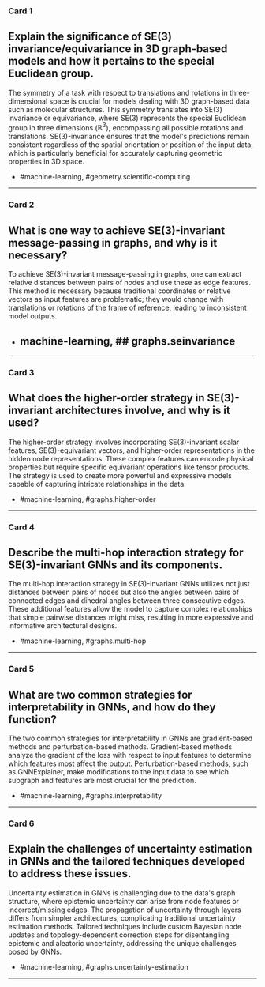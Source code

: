 ### Card 1

## Explain the significance of SE(3) invariance/equivariance in 3D graph-based models and how it pertains to the special Euclidean group.

The symmetry of a task with respect to translations and rotations in three-dimensional space is crucial for models dealing with 3D graph-based data such as molecular structures. This symmetry translates into SE(3) invariance or equivariance, where $\mathrm{SE}(3)$ represents the special Euclidean group in three dimensions ($\mathbb{R}^3$), encompassing all possible rotations and translations. SE(3)-invariance ensures that the model's predictions remain consistent regardless of the spatial orientation or position of the input data, which is particularly beneficial for accurately capturing geometric properties in 3D space.

- #machine-learning, #geometry.scientific-computing

---

### Card 2

## What is one way to achieve SE(3)-invariant message-passing in graphs, and why is it necessary?

To achieve SE(3)-invariant message-passing in graphs, one can extract relative distances between pairs of nodes and use these as edge features. This method is necessary because traditional coordinates or relative vectors as input features are problematic; they would change with translations or rotations of the frame of reference, leading to inconsistent model outputs.

- ## machine-learning, ## graphs.seinvariance

---

### Card 3

## What does the higher-order strategy in SE(3)-invariant architectures involve, and why is it used?

The higher-order strategy involves incorporating $\mathrm{SE}(3)$-invariant scalar features, $\mathrm{SE}(3)$-equivariant vectors, and higher-order representations in the hidden node representations. These complex features can encode physical properties but require specific equivariant operations like tensor products. The strategy is used to create more powerful and expressive models capable of capturing intricate relationships in the data.

- #machine-learning, #graphs.higher-order

---

### Card 4

## Describe the multi-hop interaction strategy for SE(3)-invariant GNNs and its components.

The multi-hop interaction strategy in SE(3)-invariant GNNs utilizes not just distances between pairs of nodes but also the angles between pairs of connected edges and dihedral angles between three consecutive edges. These additional features allow the model to capture complex relationships that simple pairwise distances might miss, resulting in more expressive and informative architectural designs.

- #machine-learning, #graphs.multi-hop

---

### Card 5

## What are two common strategies for interpretability in GNNs, and how do they function?

The two common strategies for interpretability in GNNs are gradient-based methods and perturbation-based methods. Gradient-based methods analyze the gradient of the loss with respect to input features to determine which features most affect the output. Perturbation-based methods, such as GNNExplainer, make modifications to the input data to see which subgraph and features are most crucial for the prediction.

- #machine-learning, #graphs.interpretability

---

### Card 6

## Explain the challenges of uncertainty estimation in GNNs and the tailored techniques developed to address these issues.

Uncertainty estimation in GNNs is challenging due to the data's graph structure, where epistemic uncertainty can arise from node features or incorrect/missing edges. The propagation of uncertainty through layers differs from simpler architectures, complicating traditional uncertainty estimation methods. Tailored techniques include custom Bayesian node updates and topology-dependent correction steps for disentangling epistemic and aleatoric uncertainty, addressing the unique challenges posed by GNNs.

- #machine-learning, #graphs.uncertainty-estimation

---


